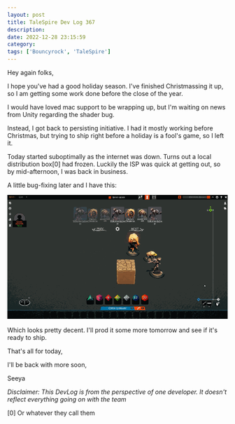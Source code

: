 ```yaml
---
layout: post
title: TaleSpire Dev Log 367
description:
date: 2022-12-28 23:15:59
category:
tags: ['Bouncyrock', 'TaleSpire']
---
```


Hey again folks,

I hope you've had a good holiday season. I've finished Christmassing it up, so I am getting some work done before the close of the year.

I would have loved mac support to be wrapping up, but I'm waiting on news from Unity regarding the shader bug. 

Instead, I got back to persisting initiative. I had it mostly working before Christmas, but trying to ship right before a holiday is a fool's game, so I left it. 

Today started suboptimally as the internet was down. Turns out a local distribution box[0] had frozen. Luckily the ISP was quick at getting out, so by mid-afternoon, I was back in business.

A little bug-fixing later and I have this:

![initiative order persisting](/assets/videos/persistInitiative.gif)

Which looks pretty decent. I'll prod it some more tomorrow and see if it's ready to ship.

That's all for today, 

I'll be back with more soon,

Seeya



*Disclaimer: This DevLog is from the perspective of one developer. It doesn't reflect everything going on with the team*

[0] Or whatever they call them
